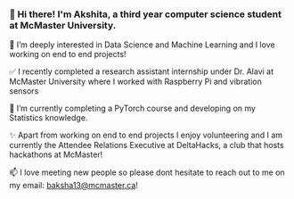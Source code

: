 ### 👋 Hi there! I'm Akshita, a third year computer science student at McMaster University. 
🔭 I’m deeply interested in Data Science and Machine Learning and I love working on end to end projects!

✅ I recently completed a research assistant internship under Dr. Alavi at McMaster University where I worked with Raspberry Pi and vibration sensors

🌱 I’m currently completing a PyTorch course and developing on my Statistics knowledge.  

✨ Apart from working on end to end projects I enjoy volunteering and I am currently the Attendee Relations Executive at DeltaHacks, a club that hosts hackathons at McMaster!

📫 I love meeting new people so please dont hesitate to reach out to me on my email: baksha13@mcmaster.ca!
